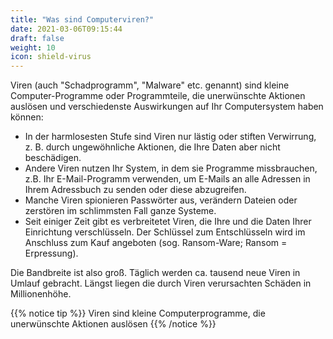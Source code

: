 ```yaml
---
title: "Was sind Computerviren?"
date: 2021-03-06T09:15:44
draft: false
weight: 10
icon: shield-virus
---
```


Viren (auch "Schadprogramm", "Malware" etc. genannt) sind kleine Computer-Programme oder Programmteile, die unerwünschte Aktionen auslösen und verschiedenste Auswirkungen auf Ihr Computersystem haben können:

- In der harmlosesten Stufe sind Viren nur lästig oder stiften Verwirrung, z. B. durch ungewöhnliche Aktionen, die Ihre Daten aber nicht beschädigen.
- Andere Viren nutzen Ihr System, in dem sie Programme missbrauchen, z.B. Ihr E-Mail-Programm verwenden, um E-Mails an alle Adressen in Ihrem Adressbuch zu senden oder diese abzugreifen.
- Manche Viren spionieren Passwörter aus, verändern Dateien oder zerstören im schlimmsten Fall ganze Systeme.
- Seit einiger Zeit gibt es verbreitetet Viren, die Ihre und die Daten Ihrer Einrichtung verschlüsseln. Der Schlüssel zum Entschlüsseln wird im Anschluss zum Kauf angeboten (sog. Ransom-Ware; Ransom = Erpressung).

Die Bandbreite ist also groß. Täglich werden ca. tausend neue Viren in Umlauf gebracht. Längst liegen die durch Viren verursachten Schäden in Millionenhöhe.

{{% notice tip %}}
Viren sind kleine Computerprogramme, die unerwünschte Aktionen auslösen
	{{% /notice %}}